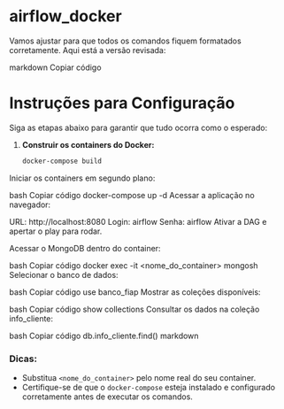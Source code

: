 # airflow_docker

Vamos ajustar para que todos os comandos fiquem formatados corretamente. Aqui está a versão revisada:

markdown
Copiar código
# Instruções para Configuração

Siga as etapas abaixo para garantir que tudo ocorra como o esperado:

1. **Construir os containers do Docker:**
   ```bash
   docker-compose build
Iniciar os containers em segundo plano:

bash
Copiar código
docker-compose up -d
Acessar a aplicação no navegador:

URL: http://localhost:8080
Login: airflow
Senha: airflow
Ativar a DAG e apertar o play para rodar.

Acessar o MongoDB dentro do container:

bash
Copiar código
docker exec -it <nome_do_container> mongosh
Selecionar o banco de dados:

bash
Copiar código
use banco_fiap
Mostrar as coleções disponíveis:

bash
Copiar código
show collections
Consultar os dados na coleção info_cliente:

bash
Copiar código
db.info_cliente.find()
markdown


### Dicas:
- Substitua `<nome_do_container>` pelo nome real do seu container.
- Certifique-se de que o `docker-compose` esteja instalado e configurado corretamente antes de executar os comandos.


